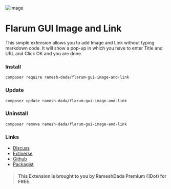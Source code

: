![image](https://extiverse.com/extension/ramesh-dada/flarum-gui-image-and-link/open-graph-image)
# Flarum GUI Image and Link
This simple extension allows you to add Image and Link without typing markdown code. It will show a pop-up in which you have to enter Title and URL and Click OK and you are done.

### Install 
```
composer require ramesh-dada/flarum-gui-image-and-link
```

### Update
```
composer update ramesh-dada/flarum-gui-image-and-link
```

### Uninstall 
```
composer remove ramesh-dada/flarum-gui-image-and-link
```

### Links
- [Discuss](https://discuss.flarum.org/d/27975)
- [Extiverse](https://extiverse.com/extension/ramesh-dada/flarum-gui-image-and-link)
- [Github](https://github.com/ramesh-dada/Flarum-GUI-Image-and-Link)
- [Packagist](https://packagist.org/packages/ramesh-dada/flarum-gui-image-and-link)

> #### This Extension is brought to you by RameshDada Premium (1Dot) for FREE.
